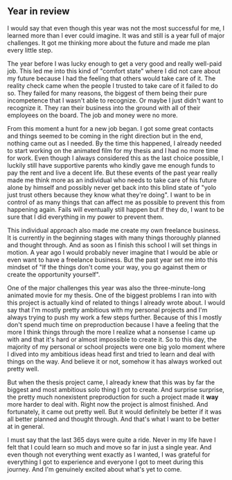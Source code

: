 ## Year in review

I would say that even though this year was not the most successful for me, I learned more than I ever could imagine. It was and still is a year full of major challenges. It got me thinking more about the future and made me plan every little step. 

The year before I was lucky enough to get a very good and really well-paid job. This led me into this kind of "comfort state" where I did not care about my future because I had the feeling that others would take care of it. The reality check came when the people I trusted to take care of it failed to do so. They failed for many reasons, the biggest of them being their pure incompetence that I wasn't able to recognize. Or maybe I just didn't want to recognize it. They ran their business into the ground with all of their employees on the board. The job and money were no more. 

From this moment a hunt for a new job began. I got some great contacts and things seemed to be coming in the right direction but in the end, nothing came out as I needed. By the time this happened, I already needed to start working on the animated film for my thesis and I had no more time for work. Even though I always considered this as the last choice possible, I luckily still have supportive parents who kindly gave me enough funds to pay the rent and live a decent life. But these events of the past year really made me think more as an individual who needs to take care of his future alone by himself and possibly never get back into this blind state of "yolo just trust others because they know what they're doing". I want to be in control of as many things that can affect me as possible to prevent this from happening again. Fails will eventually still happen but if they do, I want to be sure that I did everything in my power to prevent them. 

This individual approach also made me create my own freelance business. It is currently in the beginning stages with many things thoroughly planned and thought through. And as soon as I finish this school I will set things in motion. A year ago I would probably never imagine that I would be able or even want to have a freelance business. But the past year set me into this mindset of "If the things don't come your way, you go against them or create the opportunity yourself".

One of the major challenges this year was also the three-minute-long animated movie for my thesis. One of the biggest problems I ran into with this project is actually kind of related to things I already wrote about. I would say that I'm mostly pretty ambitious with my personal projects and I'm always trying to push my work a few steps further. Because of this I mostly don't spend much time on preproduction because I have a feeling that the more I think things through the more I realize what a nonsense I came up with and that it's hard or almost impossible to create it. So to this day, the majority of my personal or school projects were one big yolo moment where I dived into my ambitious ideas head first and tried to learn and deal with things on the way. And believe it or not, somehow it has always worked out pretty well.

But when the thesis project came, I already knew that this was by far the biggest and most ambitious solo thing I got to create. And surprise surprise, the pretty much nonexistent preproduction for such a project made it **way** more harder to deal with. Right now the project is almost finished. And fortunately, it came out pretty well. But it would definitely be better if it was all better planned and thought through. And that's what I want to be better at in general.

I must say that the last 365 days were quite a ride. Never in my life have I felt that I could learn so much and move so far in just a single year. And even though not everything went exactly as I wanted, I was grateful for everything I got to experience and everyone I got to meet during this journey. And I'm genuinely excited about what's yet to come.
